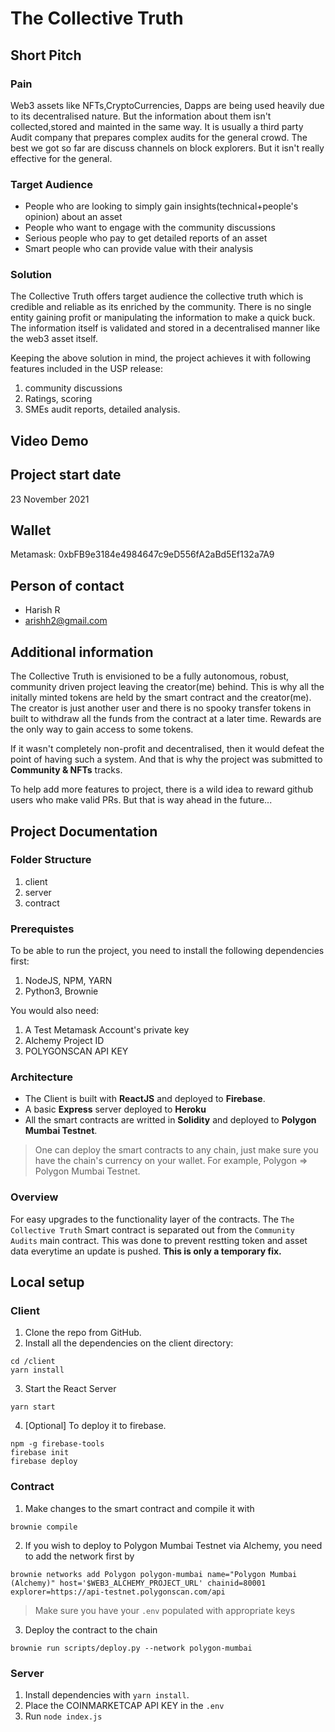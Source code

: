 # The Collective Truth

## Short Pitch
### Pain
Web3 assets like NFTs,CryptoCurrencies, Dapps are being used heavily due to its decentralised nature. But the information about them isn't collected,stored and mainted in the same way. It is usually a third party Audit company that prepares complex audits for the general crowd. The best we got so far are discuss channels on block explorers. But it isn't really effective for the general.
### Target Audience
- People who are looking to simply gain insights(technical+people's opinion) about an asset
- People who want to engage with the community discussions
- Serious people who pay to get detailed reports of an asset
- Smart people who can provide value with their analysis
### Solution
The Collective Truth offers target audience the collective truth which is credible and reliable as its enriched by the community. There is no single entity gaining profit or manipulating the information to make a quick buck. The information itself is validated and stored in a decentralised manner like the web3 asset itself.

Keeping the above solution in mind, the project achieves it with following features included in the USP release:
1. community discussions 
2. Ratings, scoring 
3. SMEs audit reports, detailed analysis. 

## Video Demo

## Project start date
23 November 2021
## Wallet
Metamask: 0xbFB9e3184e4984647c9eD556fA2aBd5Ef132a7A9
## Person of contact
- Harish R
- arishh2@gmail.com

## Additional information
The Collective Truth is envisioned to be a fully autonomous, robust, community driven project leaving the creator(me) behind. This is why all the initally minted tokens are held by the smart contract and the creator(me). The creator is just another user and there is no spooky transfer tokens in built to withdraw all the funds from the contract at a later time. Rewards are the only way to gain access to some tokens.

If it wasn't completely non-profit and decentralised, then it would defeat the point of having such a system. And that is why the project was submitted to **Community & NFTs** tracks.

To help add more features to project, there is a wild idea to reward github users who make valid PRs. But that is way ahead in the future...

## Project Documentation

### Folder Structure
1. client
2. server
3. contract

### Prerequistes
To be able to run the project, you need to install the following dependencies first:
1. NodeJS, NPM, YARN
2. Python3, Brownie

You would also need:
1. A Test Metamask Account's private key
2. Alchemy Project ID
3. POLYGONSCAN API KEY

### Architecture
- The Client is built with **ReactJS** and deployed to **Firebase**.
- A basic **Express** server deployed to **Heroku**
- All the smart contracts are writted in **Solidity** and deployed to **Polygon Mumbai Testnet**. 
> One can deploy the smart contracts to any chain, just make sure you have the chain's currency on your wallet. For example, Polygon => Polygon Mumbai Testnet.

### Overview
For easy upgrades to the functionality layer of the contracts. The `The Collective Truth` Smart contract is separated out from the `Community Audits` main contract. This was done to prevent restting token and asset data everytime an update is pushed. **This is only a temporary fix.**

## Local setup
### Client
1. Clone the repo from GitHub.
2. Install all the dependencies on the client directory:
```
cd /client
yarn install
```
3. Start the React Server
```
yarn start
```
4. [Optional] To deploy it to firebase.
```
npm -g firebase-tools
firebase init
firebase deploy
```

### Contract
1. Make changes to the smart contract and compile it with
```
brownie compile
```
2. If you wish to deploy to Polygon Mumbai Testnet via Alchemy, you need to add the network first by
```
brownie networks add Polygon polygon-mumbai name="Polygon Mumbai (Alchemy)" host='$WEB3_ALCHEMY_PROJECT_URL' chainid=80001 explorer=https://api-testnet.polygonscan.com/api 
```
> Make sure you have your `.env` populated with appropriate keys
3. Deploy the contract to the chain
```
brownie run scripts/deploy.py --network polygon-mumbai
```

### Server
1. Install dependencies with `yarn install`.
2. Place the COINMARKETCAP API KEY in the `.env`
3. Run `node index.js`